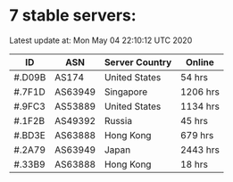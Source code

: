 # 7 stable servers:

Latest update at: Mon May 04 22:10:12 UTC 2020

| ID | ASN | Server Country | Online |
| -- | --- | -------------- | ------ |
| #.D09B | AS174 | United States | 54 hrs |
| #.7F1D | AS63949 | Singapore | 1206 hrs |
| #.9FC3 | AS53889 | United States | 1134 hrs |
| #.1F2B | AS49392 | Russia | 45 hrs |
| #.BD3E | AS63888 | Hong Kong | 679 hrs |
| #.2A79 | AS63949 | Japan | 2443 hrs |
| #.33B9 | AS63888 | Hong Kong | 18 hrs |

